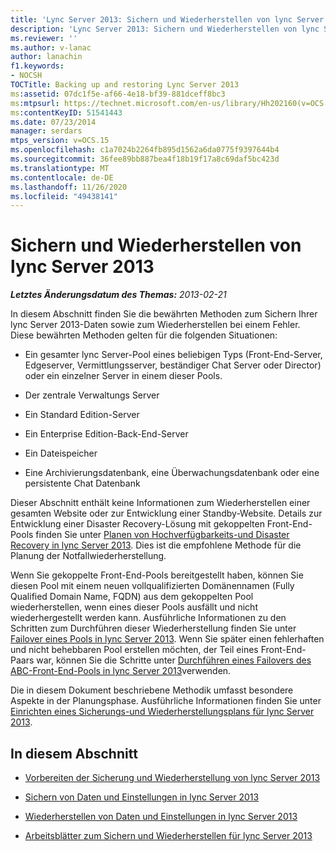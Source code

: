```yaml
---
title: 'Lync Server 2013: Sichern und Wiederherstellen von lync Server'
description: 'Lync Server 2013: Sichern und Wiederherstellen von lync Server'
ms.reviewer: ''
ms.author: v-lanac
author: lanachin
f1.keywords:
- NOCSH
TOCTitle: Backing up and restoring Lync Server 2013
ms:assetid: 07dc1f5e-af66-4e18-bf39-881dceff8bc3
ms:mtpsurl: https://technet.microsoft.com/en-us/library/Hh202160(v=OCS.15)
ms:contentKeyID: 51541443
ms.date: 07/23/2014
manager: serdars
mtps_version: v=OCS.15
ms.openlocfilehash: c1a7024b2264fb895d1562a6da0775f9397644b4
ms.sourcegitcommit: 36fee89bb887bea4f18b19f17a8c69daf5bc423d
ms.translationtype: MT
ms.contentlocale: de-DE
ms.lasthandoff: 11/26/2020
ms.locfileid: "49438141"
---
```

# <a name="backing-up-and-restoring-lync-server-2013"></a>Sichern und Wiederherstellen von lync Server 2013

<div data-xmlns="http://www.w3.org/1999/xhtml">

<div class="topic" data-xmlns="http://www.w3.org/1999/xhtml" data-msxsl="urn:schemas-microsoft-com:xslt" data-cs="https://msdn.microsoft.com/">

<div data-asp="https://msdn2.microsoft.com/asp">



</div>

<div id="mainSection">

<div id="mainBody">

<span> </span>

_**Letztes Änderungsdatum des Themas:** 2013-02-21_

In diesem Abschnitt finden Sie die bewährten Methoden zum Sichern Ihrer lync Server 2013-Daten sowie zum Wiederherstellen bei einem Fehler. Diese bewährten Methoden gelten für die folgenden Situationen:

  - Ein gesamter lync Server-Pool eines beliebigen Typs (Front-End-Server, Edgeserver, Vermittlungsserver, beständiger Chat Server oder Director) oder ein einzelner Server in einem dieser Pools.

  - Der zentrale Verwaltungs Server

  - Ein Standard Edition-Server

  - Ein Enterprise Edition-Back-End-Server

  - Ein Dateispeicher

  - Eine Archivierungsdatenbank, eine Überwachungsdatenbank oder eine persistente Chat Datenbank

Dieser Abschnitt enthält keine Informationen zum Wiederherstellen einer gesamten Website oder zur Entwicklung einer Standby-Website. Details zur Entwicklung einer Disaster Recovery-Lösung mit gekoppelten Front-End-Pools finden Sie unter [Planen von Hochverfügbarkeits-und Disaster Recovery in lync Server 2013](lync-server-2013-planning-for-high-availability-and-disaster-recovery.md). Dies ist die empfohlene Methode für die Planung der Notfallwiederherstellung.

Wenn Sie gekoppelte Front-End-Pools bereitgestellt haben, können Sie diesen Pool mit einem neuen vollqualifizierten Domänennamen (Fully Qualified Domain Name, FQDN) aus dem gekoppelten Pool wiederherstellen, wenn eines dieser Pools ausfällt und nicht wiederhergestellt werden kann. Ausführliche Informationen zu den Schritten zum Durchführen dieser Wiederherstellung finden Sie unter [Failover eines Pools in lync Server 2013](lync-server-2013-failing-over-a-pool.md). Wenn Sie später einen fehlerhaften und nicht behebbaren Pool erstellen möchten, der Teil eines Front-End-Paars war, können Sie die Schritte unter [Durchführen eines Failovers des ABC-Front-End-Pools in lync Server 2013](lync-server-2013-performing-an-abc-front-end-pool-failover.md)verwenden.

Die in diesem Dokument beschriebene Methodik umfasst besondere Aspekte in der Planungsphase. Ausführliche Informationen finden Sie unter [Einrichten eines Sicherungs-und Wiederherstellungsplans für lync Server 2013](lync-server-2013-establishing-a-backup-and-restoration-plan.md).

<div>

## <a name="in-this-section"></a>In diesem Abschnitt

  - [Vorbereiten der Sicherung und Wiederherstellung von lync Server 2013](lync-server-2013-preparing-for-lync-server-backup-and-restoration.md)

  - [Sichern von Daten und Einstellungen in lync Server 2013](lync-server-2013-backing-up-data-and-settings.md)

  - [Wiederherstellen von Daten und Einstellungen in lync Server 2013](lync-server-2013-restoring-data-and-settings.md)

  - [Arbeitsblätter zum Sichern und Wiederherstellen für lync Server 2013](lync-server-2013-backup-and-restoration-worksheets.md)

</div>

</div>

<span> </span>

</div>

</div>

</div>

